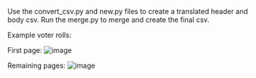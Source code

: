 Use the convert_csv.py and new.py files to create a translated header and body csv.
Run the merge.py to merge and create the final csv.

Example voter rolls:

First page:
![image](https://github.com/IshanKunkolikar/Extract_voter_rolls/assets/42310379/44e2e693-dc34-4ea8-82bd-fbc9e0ca0506)

Remaining pages:
![image](https://github.com/IshanKunkolikar/Extract_voter_rolls/assets/42310379/5c41b6f8-6856-44d1-ad0b-011327c10229)
